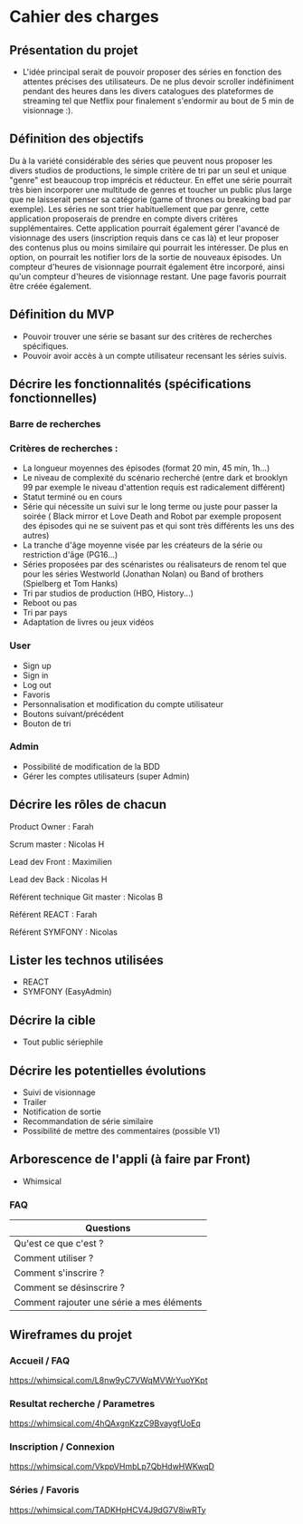 # Cahier des charges

## Présentation du projet

 - L'idée principal serait de pouvoir proposer des séries en fonction des attentes précises des utilisateurs. 
    De ne plus devoir scroller indéfiniment pendant des heures dans les divers catalogues des plateformes de streaming tel que Netflix pour finalement s'endormir au bout de 5 min de visionnage :).

## Définition des objectifs

Du à la variété considérable des séries que peuvent nous proposer les divers studios de productions, le simple critère de tri par un seul et unique "genre" est beaucoup trop imprécis et réducteur. En effet une série pourrait très bien incorporer une multitude de genres et toucher un public plus large que ne laisserait penser sa catégorie (game of thrones ou breaking bad par exemple).
Les séries ne sont trier habituellement que par genre, cette application proposerais de prendre en compte divers critères supplémentaires.
Cette application pourrait également gérer l'avancé de visionnage des users (inscription requis dans ce cas là) et leur proposer des contenus plus ou moins similaire qui pourrait les intéresser. De plus en option, on pourrait les notifier lors de la sortie de nouveaux épisodes.
Un compteur d'heures de visionnage pourrait également être incorporé, ainsi qu'un compteur d'heures de visionnage restant.
Une page favoris pourrait être créée également.

## Définition du MVP

- Pouvoir trouver une série se basant sur des critères de recherches spécifiques.
- Pouvoir avoir accès à un compte utilisateur recensant les séries suivis.

## Décrire les fonctionnalités (spécifications fonctionnelles)

### Barre de recherches

### Critères de recherches :

- La longueur moyennes des épisodes (format 20 min, 45 min, 1h...)
- Le niveau de complexité du scénario recherché (entre dark et brooklyn 99 par exemple le niveau d'attention requis est radicalement différent)
- Statut terminé ou en cours
- Série qui nécessite un suivi sur le long terme ou juste pour passer la soirée ( Black mirror et Love Death and Robot par exemple proposent des épisodes qui ne se suivent pas et qui sont très différents les uns des autres)
- La tranche d'âge moyenne visée par les créateurs de la série ou restriction d'âge (PG16...)
- Séries proposées par des scénaristes ou réalisateurs de renom tel que pour les séries Westworld (Jonathan Nolan) ou Band of brothers (Spielberg et Tom Hanks)
- Tri par studios de production (HBO, History...)
- Reboot ou pas
- Tri par pays
- Adaptation de livres ou jeux vidéos

### User

- Sign up
- Sign in
- Log out
- Favoris
- Personnalisation et modification du compte utilisateur
- Boutons suivant/précédent
- Bouton de tri 

### Admin 

- Possibilité de modification de la BDD
- Gérer les comptes utilisateurs (super Admin)

## Décrire les rôles de chacun

Product Owner : Farah 

Scrum master : Nicolas H

Lead dev Front : Maximilien

Lead dev Back : Nicolas H

Référent technique Git master : Nicolas B

Référent REACT : Farah

Référent SYMFONY :  Nicolas

## Lister les technos utilisées

- REACT
- SYMFONY (EasyAdmin)

## Décrire la cible 

- Tout public sériephile

## Décrire les potentielles évolutions

- Suivi de visionnage
- Trailer 
- Notification de sortie 
- Recommandation de série similaire
- Possibilité de mettre des commentaires (possible V1)

## Arborescence de l'appli (à faire par Front)

- Whimsical

### FAQ

|Questions| 
|-|
| Qu'est ce que c'est ? | 
| Comment utiliser ? | 
| Comment s'inscrire ?  | 
| Comment se désinscrire ? | 
| Comment rajouter une série a mes éléments |

## Wireframes du projet

### Accueil / FAQ 
https://whimsical.com/L8nw9yC7VWqMVWrYuoYKpt

### Resultat recherche / Parametres
https://whimsical.com/4hQAxgnKzzC9BvaygfUoEq

### Inscription / Connexion
https://whimsical.com/VkppVHmbLp7QbHdwHWKwqD

### Séries / Favoris
https://whimsical.com/TADKHpHCV4J9dG7V8iwRTy
